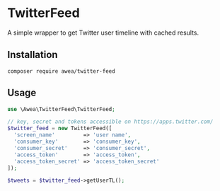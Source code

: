 # TwitterFeed
A simple wrapper to get Twitter user timeline with cached results.

## Installation

`composer require awea/twitter-feed`

## Usage

```php
use \Awea\TwitterFeed\TwitterFeed;

// key, secret and tokens accessible on https://apps.twitter.com/ 
$twitter_feed = new TwitterFeed([
  'screen_name'         => 'user name',
  'consumer_key'        => 'consumer_key',
  'consumer_secret'     => 'consumer_secret',
  'access_token'        => 'access_token',
  'access_token_secret' => 'access_token_secret'
]);

$tweets = $twitter_feed->getUserTL();
```
